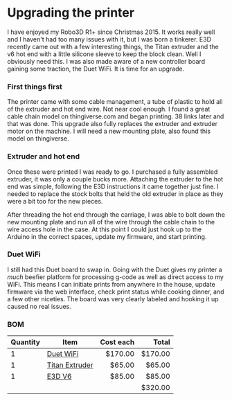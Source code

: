 # Upgrading the printer

I have enjoyed my Robo3D R1+ since Christmas 2015. It works really well and I haven't had too many issues with it, but I was born a tinkerer. E3D recently came out with a few interesting things, the Titan extruder and the v6 hot end with a little silicone sleeve to keep the block clean. Well I obviously need this. I was also made aware of a new controller board gaining some traction, the Duet WiFi. It is time for an upgrade.

### First things first

The printer came with some cable management, a tube of plastic to hold all of the extruder and hot end wire. Not near cool enough. I found a great cable chain model on thingiverse.com and began printing. 38 links later and that was done. This upgrade also fully replaces the extruder and extruder motor on the machine. I will need a new mounting plate, also found this model on thingiverse. 

### Extruder and hot end

Once these were printed I was ready to go. I purchased a fully assembled extruder, it was only a couple bucks more. Attaching the extruder to the hot end was simple, following the E3D instructions it came together just fine. I needed to replace the stock bolts that held the old extruder in place as they were a bit too for the new pieces.

After threading the hot end through the carriage, I was able to bolt down the new mounting plate and run all of the wire through the cable chain to the wire access hole in the case. At this point I could just hook up to the Arduino in the correct spaces, update my firmware, and start printing.

### Duet WiFi

I still had this Duet board to swap in. Going with the Duet gives my printer a _much_ beefier platform for processing g-code as well as direct access to my WiFi. This means I can initiate prints from anywhere in the house, update firmware via the web interface, check print status while cooking dinner, and a few other niceties. The board was very clearly labeled and hooking it up caused no real issues. 

### BOM

| Quantity | Item                                     | Cost each |   Total |
| -------- | ---------------------------------------- | --------: | ------: |
| 1        | [Duet WiFi](http://www.filastruder.com/collections/electronics/products/duet-wifi) |   $170.00 | $170.00 |
| 1        | [Titan Extruder](http://www.filastruder.com/collections/titanextruder/products/e3d-titan-extruder) |    $65.00 |  $65.00 |
| 1        | [E3D V6](http://www.filastruder.com/collections/e3d-hotends/products/all-metal-e3d-v6-hotend-assembled) |    $85.00 |  $85.00 |
|          |                                          |           | $320.00 |








